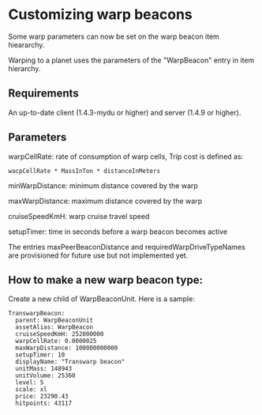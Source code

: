 # Customizing warp beacons


Some warp parameters can now be set on the warp beacon item hieararchy.

Warping to a planet uses the parameters of the "WarpBeacon" entry in item
hierarchy.

## Requirements

An up-to-date client (1.4.3-mydu or higher) and server (1.4.9 or higher).


## Parameters

warpCellRate: rate of consumption of warp cells, Trip cost is defined as:

    wacpCellRate * MassInTon * distanceInMeters

minWarpDistance: minimum distance covered by the warp

maxWarpDistance: maximum distance covered by the warp

cruiseSpeedKmH: warp cruise travel speed

setupTimer: time in seconds before a warp beacon becomes active

The entries maxPeerBeaconDistance and requiredWarpDriveTypeNames are provisioned
for future use but not implemented yet.

## How to make a new warp beacon type:
    
Create a new child of WarpBeaconUnit. Here is a sample:

    TranswarpBeacon:
      parent: WarpBeaconUnit
      assetAlias: WarpBeacon
      cruiseSpeedKmH: 252000000
      warpCellRate: 0.0000025
      maxWarpDistance: 100000000000
      setupTimer: 10
      displayName: "Transwarp beacon"
      unitMass: 148943
      unitVolume: 25360
      level: 5
      scale: xl
      price: 23290.43
      hitpoints: 43117

